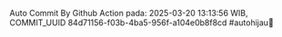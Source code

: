 Auto Commit By Github Action pada: 2025-03-20 13:13:56 WIB, COMMIT_UUID 84d71156-f03b-4ba5-956f-a104e0b8f8cd #autohijau🗿
